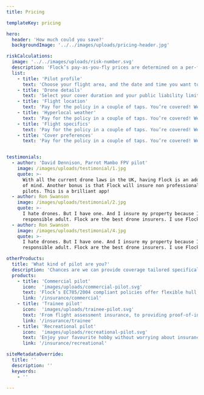 ```yaml
---
title: Pricing

templateKey: pricing

hero:
  header: 'How much could you save?'
  backgroundImage: '../../images/uploads/pricing-header.jpg'

riskCalculations:
  image: '../../images/uploads/risk-number.svg'
  description: 'Flock’s pay-as-you-fly prices are determined on a per-flight basis, and are based on how risky your flight is. We calculate this by analysing loads of data including:'
  list:
    - title: 'Pilot profile'
      text: 'Choose your flight area, and the date and time you want to fly. Receive an instant quote at the bottom of your screen.'
    - title: 'Drone details'
      text: 'Select your cover duration and your public liability limit to suit the exact needs of your job. We’ll update your quote so you can see the difference.'
    - title: 'Flight location'
      text: 'Pay for the policy in a couple of taps. You’re covered! We’ll also send you all the important documentation in an email.'
    - title: 'Hyperlocal weather'
      text: 'Pay for the policy in a couple of taps. You’re covered! We’ll also send you all the important documentation in an email.'
    - title: 'Flight specifics'
      text: 'Pay for the policy in a couple of taps. You’re covered! We’ll also send you all the important documentation in an email.'
    - title: 'Cover preferences'
      text: 'Pay for the policy in a couple of taps. You’re covered! We’ll also send you all the important documentation in an email.'


testimonials:
  - author: 'David Dennison, Parrot Mambo FPV pilot'
    image: /images/uploads/testimonial/1.jpg
    quote: >-
      With all the current drone laws in the UK, having Flock is an added peace
      of mind. Another bonus is that Flock will insure non professional drone
      pilots. This is a brilliant app!
  - author: Ron Swanson
    image: /images/uploads/testimonial/2.jpg
    quote: >-
      I hate drones. But I have one. And I insure my property because I'm a
      responsible adult. Flock are the best drone insurers. I use Flock.
  - author: Ron Swanson
    image: /images/uploads/testimonial/4.jpg
    quote: >-
      I hate drones. But I have one. And I insure my property because I'm a
      responsible adult. Flock are the best drone insurers. I use Flock.

otherProducts:
  title: 'What kind of pilot are you?'
  description: 'Chances are we can provide coverage tailored specifically to you. Select below to learn more.'
  products:
    - title: 'Commercial pilot'
      icon:  'images/uploads/commercial-pilot.svg'
      text: 'Flock’s EC785/2004 compliant policies offer flexible hull and liability insurance from just £5 a day.'
      link: '/insurance/commercial'
    - title: 'Trainee pilot'
      icon:  'images/uploads/trainee-pilot.svg'
      text: 'From flight assessment insurance, to providing proof-of-insurance in your PfCO application, Flock’s got you covered.'
      link: '/insurance/trainee'
    - title: 'Recreational pilot'
      icon:  'images/uploads/recreational-pilot.svg'
      text: 'Enjoy your favourite hobby without worrying about insurance. Get covered from just £3 with the touch of a button.'
      link: '/insurance/recreational'

siteMetadataOverride:
  title: ''
  description: ''
  keywords:
    - ''

---
```

